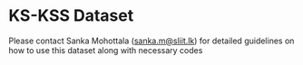 # KS-KSS Dataset

Please contact Sanka Mohottala (sanka.m@sliit.lk) for detailed guidelines on how to use this dataset along with necessary codes 
